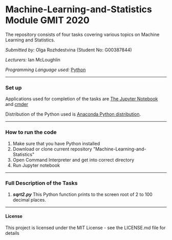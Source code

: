 # Machine-Learning-and-Statistics Module GMIT 2020

The repository consists of four tasks covering various topics on Machine Learning and Statistics.

*Submitted by:* Olga Rozhdestvina (Student No: G00387844) 

*Lecturers:* Ian McLoughlin

*Programming Language used:* [Python](https://www.python.org/)

------

### Set up

Applications used for completion of the tasks are [The Jupyter Notebook](https://jupyter.org/) and [cmder](http://cmder.net/)

Distribution of the Python used is [Anaconda Python distribution](https://www.anaconda.com/). 

------

###  How to run the code

1. Make sure that you have Python installed
2. Download or clone current repository "Machine-Learning-and-Statistics"
3. Open Command Interpreter and get into correct directory
4. Run Jupyter notebook

------


### Full Description of the Tasks

1. ***sqrt2.py***
This Python function prints to the screen root of 2 to 100 decimal places.


------

#### License

This project is licensed under the MIT License - see the LICENSE.md file for details